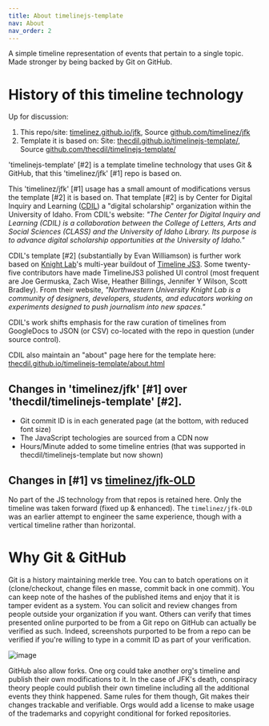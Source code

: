 ```yaml
---
title: About timelinejs-template
nav: About
nav_order: 2
---
```


A simple timeline representation of events that pertain to a single topic. Made stronger by being backed by Git on GitHub.

# History of this timeline technology

Up for discussion:

1. This repo/site: [timelinez.github.io/jfk](https://timelinez.github.io/jfk/), Source [github.com/timelinez/jfk](https://github.com/timelinez/jfk/)
2. Template it is based on: Site: [thecdil.github.io/timelinejs-template/](https://thecdil.github.io/timelinejs-template/), Source [github.com/thecdil/timelinejs-template/](https://github.com/thecdil/timelinejs-template/) 

'timelinejs-template' [#2] is a template timeline technology that uses Git & GitHub, that this 'timelinez/jfk' [#1] repo is based on.

This 'timelinez/jfk' [#1] usage has a small amount of modifications versus the template [#2] it is based on. That template [#2] is by Center for Digital Inquiry and Learning ([CDIL](https://cdil.lib.uidaho.edu/)) a "digital scholarship" organization within the University of Idaho. From CDIL's website: *"The Center for Digital Inquiry and Learning (CDIL) is a collaboration between the College of Letters, Arts and Social Sciences (CLASS) and the University of Idaho Library. Its purpose is to advance digital scholarship opportunities at the University of Idaho."*

CDIL's template [#2] (substantially by Evan Williamson) is further work based on [Knight Lab](https://knightlab.northwestern.edu/)'s multi-year buildout of [Timeline JS3](https://github.com/NUKnightLab/TimelineJS3). Some twenty-five contributors have made TimelineJS3 polished UI control (most frequent are Joe Germuska, Zach Wise, Heather Billings, Jennifer Y Wilson, Scott Bradley). From their website, *"Northwestern University Knight Lab is a community of designers, developers, students, and educators working on experiments designed to push journalism into new spaces."*

CDIL's work shifts emphasis for the raw curation of timelines from GoogleDocs to JSON (or CSV) co-located with the repo in question (under source control).

CDIL also maintain an "about" page here for the template here: [thecdil.github.io/timelinejs-template/about.html](https://thecdil.github.io/timelinejs-template/about.html)

## Changes in 'timelinez/jfk' [#1] over 'thecdil/timelinejs-template' [#2]. 

* Git commit ID is in each generated page (at the bottom, with reduced font size)
* The JavaScript techologies are sourced from a CDN now
* Hours/Minute added to some timeline entries (that was supported in thecdil/timelinejs-template but now shown)

## Changes in [#1] vs [timelinez/jfk-OLD](https://github.com/timelinez/jfk-OLD)

No part of the JS technology from that repos is retained here. Only the timeline was taken forward (fixed up & enhanced). The `timelinez/jfk-OLD` was an earlier attempt to engineer the same experience, though with a vertical timeline rather than horizontal.

# Why Git & GitHub

Git is a history maintaining merkle tree. You can to batch operations on it (clone/checkout, change files en masse, commit back in one commit). You can keep note of the hashes of the published items and enjoy that it is tamper evident as a system. You can solicit and review changes from people outside your organization if you want. Others can verify that times presented online purported to be from a Git repo on GitHub can actually be verified as such. Indeed, screenshots purported to be from a repo can be verified if you're willing to type in a commit ID as part of your verification.

![image](https://user-images.githubusercontent.com/82182/100537959-a26a0280-3224-11eb-83a9-046c52b8bf62.png)
 
 GitHub also allow forks. One org could take another org's timeline and publish their own modifications to it. In the case of JFK's death, conspiracy theory people could publish their own timeline including all the additional events they think happened. Same rules for them though, Git makes their changes trackable and verifiable.  Orgs would add a license to make usage of the trademarks and copyright conditional for forked repositories.
